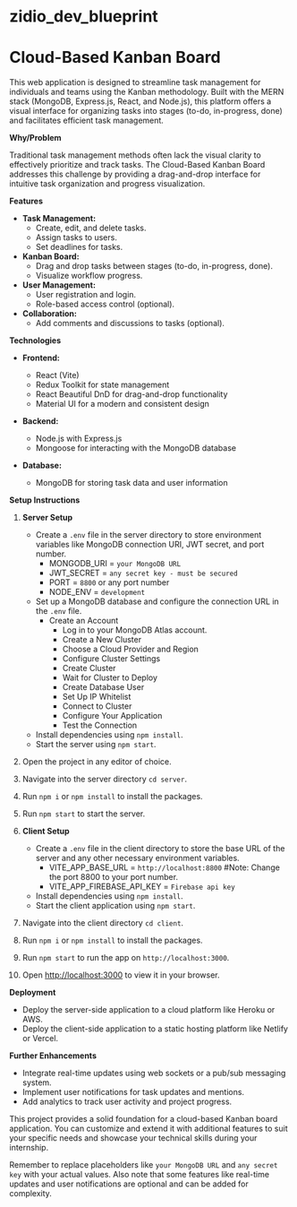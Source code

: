 # zidio_dev_blueprint

# Cloud-Based Kanban Board

This web application is designed to streamline task management for individuals and teams using the Kanban methodology. Built with the MERN stack (MongoDB, Express.js, React, and Node.js), this platform offers a visual interface for organizing tasks into stages (to-do, in-progress, done) and facilitates efficient task management.

**Why/Problem**

Traditional task management methods often lack the visual clarity to effectively prioritize and track tasks. The Cloud-Based Kanban Board addresses this challenge by providing a drag-and-drop interface for intuitive task organization and progress visualization.

**Features**

* **Task Management:**
    * Create, edit, and delete tasks.
    * Assign tasks to users.
    * Set deadlines for tasks.
* **Kanban Board:**
    * Drag and drop tasks between stages (to-do, in-progress, done).
    * Visualize workflow progress.
* **User Management:**
    * User registration and login.
    * Role-based access control (optional).
* **Collaboration:**
    * Add comments and discussions to tasks (optional).

**Technologies**

* **Frontend:**
    * React (Vite)
    * Redux Toolkit for state management
    * React Beautiful DnD for drag-and-drop functionality
    * Material UI for a modern and consistent design

* **Backend:**
    * Node.js with Express.js
    * Mongoose for interacting with the MongoDB database

* **Database:**
    * MongoDB for storing task data and user information

**Setup Instructions**

1. **Server Setup**
    * Create a `.env` file in the server directory to store environment variables like MongoDB connection URI, JWT secret, and port number.
         - MONGODB_URI = `your MongoDB URL`
         - JWT_SECRET = `any secret key - must be secured`
         - PORT = `8800` or any port number
         - NODE_ENV = `development`
    * Set up a MongoDB database and configure the connection URL in the `.env` file.
       - Create an Account
          - Log in to your MongoDB Atlas account.
          - Create a New Cluster
          - Choose a Cloud Provider and Region
          - Configure Cluster Settings
          - Create Cluster
          - Wait for Cluster to Deploy
          - Create Database User
          - Set Up IP Whitelist
          - Connect to Cluster
          - Configure Your Application
          - Test the Connection
    * Install dependencies using `npm install`.
    * Start the server using `npm start`.
  
1. Open the project in any editor of choice.
2. Navigate into the server directory `cd server`.
3. Run `npm i` or `npm install` to install the packages.
4. Run `npm start` to start the server.

2. **Client Setup**
    * Create a `.env` file in the client directory to store the base URL of the server and any other necessary environment variables.
         - VITE_APP_BASE_URL = `http://localhost:8800` #Note: Change the port 8800 to your port number.
         - VITE_APP_FIREBASE_API_KEY = `Firebase api key`
    * Install dependencies using `npm install`.
    * Start the client application using `npm start`.
  
1. Navigate into the client directory `cd client`.
2. Run `npm i` or `npm install` to install the packages.
3. Run `npm start` to run the app on `http://localhost:3000`.
4. Open [http://localhost:3000](http://localhost:3000) to view it in your browser.

**Deployment**

* Deploy the server-side application to a cloud platform like Heroku or AWS.
* Deploy the client-side application to a static hosting platform like Netlify or Vercel.

**Further Enhancements**

* Integrate real-time updates using web sockets or a pub/sub messaging system.
* Implement user notifications for task updates and mentions.
* Add analytics to track user activity and project progress.

This project provides a solid foundation for a cloud-based Kanban board application. You can customize and extend it with additional features to suit your specific needs and showcase your technical skills during your internship.

Remember to replace placeholders like `your MongoDB URL` and `any secret key` with your actual values. Also note that some features like real-time updates and user notifications are optional and can be added for complexity.
